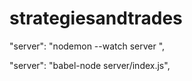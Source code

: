 # strategiesandtrades


"server": "nodemon --watch server ",

"server": "babel-node server/index.js",



